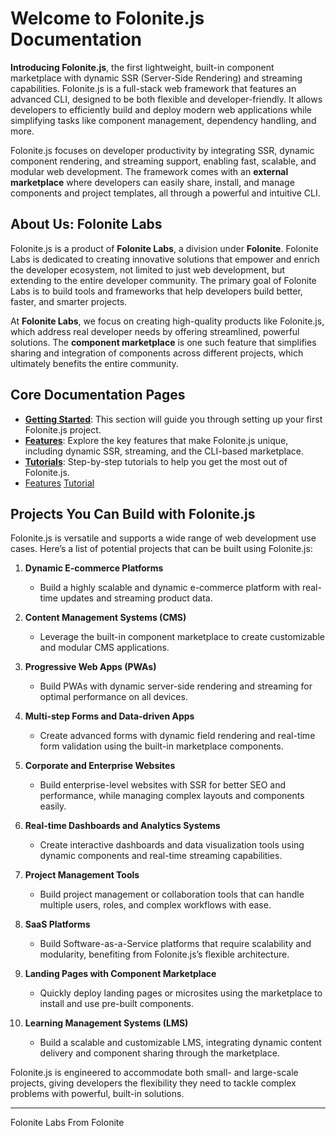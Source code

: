 # Welcome to Folonite.js Documentation

**Introducing Folonite.js**, the first lightweight, built-in component marketplace with dynamic SSR (Server-Side Rendering) and streaming capabilities. Folonite.js is a full-stack web framework that features an advanced CLI, designed to be both flexible and developer-friendly. It allows developers to efficiently build and deploy modern web applications while simplifying tasks like component management, dependency handling, and more.

Folonite.js focuses on developer productivity by integrating SSR, dynamic component rendering, and streaming support, enabling fast, scalable, and modular web development. The framework comes with an **external marketplace** where developers can easily share, install, and manage components and project templates, all through a powerful and intuitive CLI.

## About Us: Folonite Labs

Folonite.js is a product of **Folonite Labs**, a division under **Folonite**. Folonite Labs is dedicated to creating innovative solutions that empower and enrich the developer ecosystem, not limited to just web development, but extending to the entire developer community. The primary goal of Folonite Labs is to build tools and frameworks that help developers build better, faster, and smarter projects.

At **Folonite Labs**, we focus on creating high-quality products like Folonite.js, which address real developer needs by offering streamlined, powerful solutions. The **component marketplace** is one such feature that simplifies sharing and integration of components across different projects, which ultimately benefits the entire community.

## Core Documentation Pages

- **[Getting Started](./getting-started.md)**: This section will guide you through setting up your first Folonite.js project.
- **[Features](features.md)**: Explore the key features that make Folonite.js unique, including dynamic SSR, streaming, and the CLI-based marketplace.
- **[Tutorials](./tutorials.md)**: Step-by-step tutorials to help you get the most out of Folonite.js.
- [Features](features.md)
[Tutorial](tutorial.md)


## Projects You Can Build with Folonite.js

Folonite.js is versatile and supports a wide range of web development use cases. Here’s a list of potential projects that can be built using Folonite.js:

1. **Dynamic E-commerce Platforms**
   - Build a highly scalable and dynamic e-commerce platform with real-time updates and streaming product data.
   
2. **Content Management Systems (CMS)**
   - Leverage the built-in component marketplace to create customizable and modular CMS applications.

3. **Progressive Web Apps (PWAs)**
   - Build PWAs with dynamic server-side rendering and streaming for optimal performance on all devices.

4. **Multi-step Forms and Data-driven Apps**
   - Create advanced forms with dynamic field rendering and real-time form validation using the built-in marketplace components.

5. **Corporate and Enterprise Websites**
   - Build enterprise-level websites with SSR for better SEO and performance, while managing complex layouts and components easily.

6. **Real-time Dashboards and Analytics Systems**
   - Create interactive dashboards and data visualization tools using dynamic components and real-time streaming capabilities.

7. **Project Management Tools**
   - Build project management or collaboration tools that can handle multiple users, roles, and complex workflows with ease.

8. **SaaS Platforms**
   - Build Software-as-a-Service platforms that require scalability and modularity, benefiting from Folonite.js’s flexible architecture.

9. **Landing Pages with Component Marketplace**
   - Quickly deploy landing pages or microsites using the marketplace to install and use pre-built components.

10. **Learning Management Systems (LMS)**
    - Build a scalable and customizable LMS, integrating dynamic content delivery and component sharing through the marketplace.

Folonite.js is engineered to accommodate both small- and large-scale projects, giving developers the flexibility they need to tackle complex problems with powerful, built-in solutions.

---

Folonite Labs From Folonite
